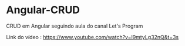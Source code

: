 # Angular-CRUD
CRUD em Angular seguindo aula do canal Let's Program

Link do vídeo : https://www.youtube.com/watch?v=I9mtyLg32nQ&t=3s

